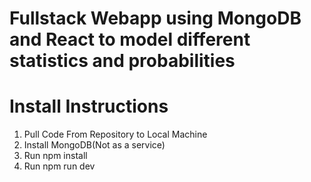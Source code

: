 # Fullstack Webapp using MongoDB and React to model different statistics and probabilities

# Install Instructions

1. Pull Code From Repository to Local Machine
2. Install MongoDB(Not as a service)
3. Run npm install
4. Run npm run dev

